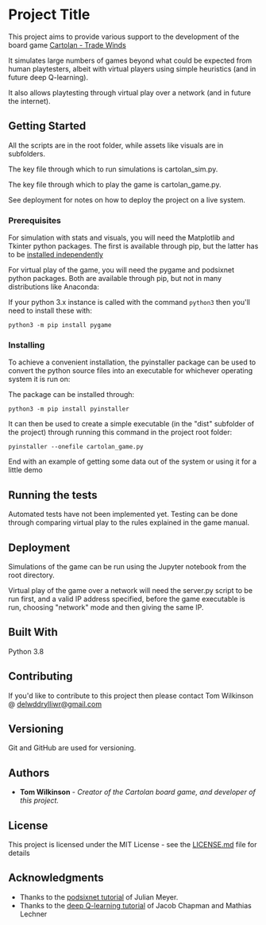 # Project Title

This project aims to provide various support to the development of the board game [Cartolan - Trade Winds](https://docs.google.com/document/d/1LuAe_V7xUiPdksBD5XowbvPdK9tO_SFwECsiqNrPXLY/edit)

It simulates large numbers of games beyond what could be expected from human playtesters, albeit with virtual players using simple heuristics (and in future deep Q-learning). 

It also allows playtesting through virtual play over a network (and in future the internet).

## Getting Started

All the scripts are in the root folder, while assets like visuals are in subfolders. 

The key file through which to run simulations is cartolan_sim.py.

The key file through which to play the game is cartolan_game.py.

See deployment for notes on how to deploy the project on a live system.

### Prerequisites

For simulation with stats and visuals, you will need the Matplotlib and Tkinter python packages. The first is available through pip, but the latter has to be [installed independently](https://tkdocs.com/tutorial/install.html)

For virtual play of the game, you will need the pygame and podsixnet python packages. Both are available through pip, but not in many distributions like Anaconda:

If your python 3.x instance is called with the command ```python3``` then you'll need to install these with:
```
python3 -m pip install pygame
```

### Installing

To achieve a convenient installation, the pyinstaller package can be used to convert the python source files into an executable for whichever operating system it is run on:

The package can be installed through:
```
python3 -m pip install pyinstaller
```
It can then be used to create a simple executable (in the "dist" subfolder of the project) through running this command in the project root folder:
```
pyinstaller --onefile cartolan_game.py
```

End with an example of getting some data out of the system or using it for a little demo

## Running the tests

Automated tests have not been implemented yet. Testing can be done through comparing virtual play to the rules explained in the game manual.

## Deployment

Simulations of the game can be run using the Jupyter notebook from the root directory.

Virtual play of the game over a network will need the server.py script to be run first, and a valid IP address specified, before the game executable is run, choosing "network" mode and then giving the same IP.

## Built With

Python 3.8

## Contributing

If you'd like to contribute to this project then please contact Tom Wilkinson @ delwddrylliwr@gmail.com

## Versioning

Git and GitHub are used for versioning. 

## Authors

* **Tom Wilkinson** - *Creator of the Cartolan board game, and developer of this project.* 

## License

This project is licensed under the MIT License - see the [LICENSE.md](LICENSE.md) file for details

## Acknowledgments

* Thanks to the [podsixnet tutorial](https://www.raywenderlich.com/2613-multiplayer-game-programming-for-teens-with-python-part-2) of Julian Meyer.
* Thanks to the [deep Q-learning tutorial](https://keras.io/examples/rl/deep_q_network_breakout/) of Jacob Chapman and Mathias Lechner